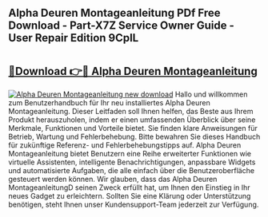 ## Alpha Deuren Montageanleitung PDf Free Download - Part-X7Z Service Owner Guide - User Repair Edition 9CpIL

# <h2><a href="http://df8lepe.blite.top/?on=Alpha+Deuren+Montageanleitung">🔗Download 👉🔴 Alpha Deuren Montageanleitung</a></h2>

[![Alpha Deuren Montageanleitung new download](https://i.imgur.com/lujVjoI.png)](http://df8lepe.blite.top/?on=Alpha+Deuren+Montageanleitung)
Hallo und willkommen zum Benutzerhandbuch für Ihr neu installiertes Alpha Deuren Montageanleitung. Dieser Leitfaden soll Ihnen helfen, das Beste aus Ihrem Produkt herauszuholen, indem er einen umfassenden Überblick über seine Merkmale, Funktionen und Vorteile bietet. Sie finden klare Anweisungen für Betrieb, Wartung und Fehlerbehebung. Bitte bewahren Sie dieses Handbuch für zukünftige Referenz- und Fehlerbehebungstipps auf. Alpha Deuren Montageanleitung bietet Benutzern eine Reihe erweiterter Funktionen wie virtuelle Assistenten, intelligente Benachrichtigungen, anpassbare Widgets und automatisierte Aufgaben, die alle einfach über die Benutzeroberfläche gesteuert werden können. Wir glauben, dass das Alpha Deuren MontageanleitungD seinen Zweck erfüllt hat, um Ihnen den Einstieg in Ihr neues Gadget zu erleichtern. Sollten Sie eine Klärung oder Unterstützung benötigen, steht Ihnen unser Kundensupport-Team jederzeit zur Verfügung.
